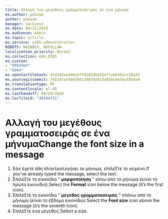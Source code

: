 ```yaml
---
title: Αλλαγή του μεγέθους γραμματοσειράς σε ένα μήνυμα
ms.author: pebaum
author: pebaum
manager: jackiesm
ms.date: 04/21/2020
ms.audience: Admin
ms.topic: article
ms.service: o365-administration
ROBOTS: NOINDEX, NOFOLLOW
localization_priority: Normal
ms.collection: Adm_O365
ms.custom:
- "9003564"
- "6664"
ms.openlocfilehash: 43d14dae440cb7f41624bb4247feb8381cc10a3f
ms.sourcegitcommit: 76b147af688f0dc39878a913a050c0e56af054a8
ms.translationtype: MT
ms.contentlocale: el-GR
ms.lasthandoff: 09/29/2020
ms.locfileid: "48364721"
---
```

# <a name="change-the-font-size-in-a-message"></a><span data-ttu-id="ac158-102">Αλλαγή του μεγέθους γραμματοσειράς σε ένα μήνυμα</span><span class="sxs-lookup"><span data-stu-id="ac158-102">Change the font size in a message</span></span>

1. <span data-ttu-id="ac158-103">Εάν έχετε ήδη πληκτρολογήσει το μήνυμα, επιλέξτε το κείμενο.</span><span class="sxs-lookup"><span data-stu-id="ac158-103">If you’ve already typed the message, select the text.</span></span>
2. <span data-ttu-id="ac158-104">Επιλέξτε το εικονίδιο "  **μορφοποίηση** " κάτω από το μήνυμα (είναι το πρώτο εικονίδιο).</span><span class="sxs-lookup"><span data-stu-id="ac158-104">Select the  **Format** icon below the message (it’s the first icon).</span></span>
3. <span data-ttu-id="ac158-105">Επιλέξτε το εικονίδιο "  **μέγεθος γραμματοσειράς**  " επάνω από το μήνυμα (είναι το έβδομο εικονίδιο).</span><span class="sxs-lookup"><span data-stu-id="ac158-105">Select the  **Font size**  icon above the message (it’s the seventh icon).</span></span>
4. <span data-ttu-id="ac158-106">Επιλέξτε ένα μέγεθος.</span><span class="sxs-lookup"><span data-stu-id="ac158-106">Select a size.</span></span>
